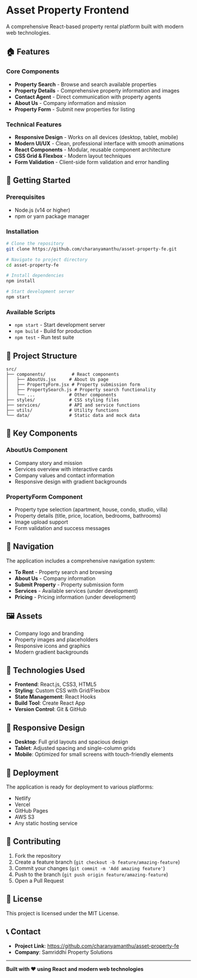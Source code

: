 # Asset Property Frontend

A comprehensive React-based property rental platform built with modern web technologies.

## 🏠 Features

### Core Components
- **Property Search** - Browse and search available properties
- **Property Details** - Comprehensive property information and images
- **Contact Agent** - Direct communication with property agents
- **About Us** - Company information and mission
- **Property Form** - Submit new properties for listing

### Technical Features
- **Responsive Design** - Works on all devices (desktop, tablet, mobile)
- **Modern UI/UX** - Clean, professional interface with smooth animations
- **React Components** - Modular, reusable component architecture
- **CSS Grid & Flexbox** - Modern layout techniques
- **Form Validation** - Client-side form validation and error handling

## 🚀 Getting Started

### Prerequisites
- Node.js (v14 or higher)
- npm or yarn package manager

### Installation
```bash
# Clone the repository
git clone https://github.com/charanyamanthu/asset-property-fe.git

# Navigate to project directory
cd asset-property-fe

# Install dependencies
npm install

# Start development server
npm start
```

### Available Scripts
- `npm start` - Start development server
- `npm build` - Build for production
- `npm test` - Run test suite

## 🎨 Project Structure

```
src/
├── components/          # React components
│   ├── AboutUs.jsx     # About Us page
│   ├── PropertyForm.jsx # Property submission form
│   ├── PropertySearch.js # Property search functionality
│   └── ...             # Other components
├── styles/             # CSS styling files
├── services/           # API and service functions
├── utils/              # Utility functions
└── data/               # Static data and mock data
```

## 🌟 Key Components

### AboutUs Component
- Company story and mission
- Services overview with interactive cards
- Company values and contact information
- Responsive design with gradient backgrounds

### PropertyForm Component
- Property type selection (apartment, house, condo, studio, villa)
- Property details (title, price, location, bedrooms, bathrooms)
- Image upload support
- Form validation and success messages

## 🎯 Navigation

The application includes a comprehensive navigation system:
- **To Rent** - Property search and browsing
- **About Us** - Company information
- **Submit Property** - Property submission form
- **Services** - Available services (under development)
- **Pricing** - Pricing information (under development)

## 🖼️ Assets

- Company logo and branding
- Property images and placeholders
- Responsive icons and graphics
- Modern gradient backgrounds

## 🔧 Technologies Used

- **Frontend**: React.js, CSS3, HTML5
- **Styling**: Custom CSS with Grid/Flexbox
- **State Management**: React Hooks
- **Build Tool**: Create React App
- **Version Control**: Git & GitHub

## 📱 Responsive Design

- **Desktop**: Full grid layouts and spacious design
- **Tablet**: Adjusted spacing and single-column grids
- **Mobile**: Optimized for small screens with touch-friendly elements

## 🚀 Deployment

The application is ready for deployment to various platforms:
- Netlify
- Vercel
- GitHub Pages
- AWS S3
- Any static hosting service

## 🤝 Contributing

1. Fork the repository
2. Create a feature branch (`git checkout -b feature/amazing-feature`)
3. Commit your changes (`git commit -m 'Add amazing feature'`)
4. Push to the branch (`git push origin feature/amazing-feature`)
5. Open a Pull Request

## 📄 License

This project is licensed under the MIT License.

## 📞 Contact

- **Project Link**: https://github.com/charanyamanthu/asset-property-fe
- **Company**: Samriddhi Property Solutions

---

**Built with ❤️ using React and modern web technologies**
